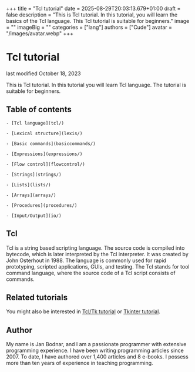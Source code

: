 +++
title = "Tcl tutorial"
date = 2025-08-29T20:03:13.679+01:00
draft = false
description = "This is Tcl tutorial. In this tutorial, you will learn the basics of the Tcl language. This Tcl tutorial is suitable for beginners."
image = ""
imageBig = ""
categories = ["lang"]
authors = ["Cude"]
avatar = "/images/avatar.webp"
+++

# Tcl tutorial

last modified October 18, 2023

This is Tcl tutorial. In this tutorial you will learn Tcl
language. The tutorial is suitable for beginners.

## Table of contents

  
    - [Tcl language](tcl/)

    - [Lexical structure](lexis/)

    - [Basic commands](basiccommands/)

    - [Expressions](expressions/)

    - [Flow control](flowcontrol/)

    - [Strings](strings/)

    - [Lists](lists/)

    - [Arrays](arrays/)

    - [Procedures](procedures/)

    - [Input/Output](io/)

  

## Tcl

Tcl is a string based scripting language. The source code is compiled 
into bytecode, which is later interpreted by the Tcl interpreter. It was 
created by John Osterhout in 1988. The language is commonly used for rapid 
prototyping, scripted applications, GUIs, and testing. The Tcl stands for 
tool command language, where the source code of a Tcl script consists of commands.

## Related tutorials

You might also be interested in [Tcl/Tk tutorial](/gui/tcltktutorial/)
or [Tkinter tutorial](/tkinter/). 

## Author

My name is Jan Bodnar, and I am a passionate programmer with extensive
programming experience. I have been writing programming articles since 2007.
To date, I have authored over 1,400 articles and 8 e-books. I possess more
than ten years of experience in teaching programming.